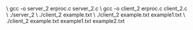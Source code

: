 \\ gcc -o server_2 erproc.c server_2.c 
\\ gcc -o client_2 erproc.c client_2.c  
\\ ./server_2
\\ ./client_2 example.txt
\\ ./client_2 example.txt example1.txt
\\ ./client_2 example.txt example1.txt example2.txt
